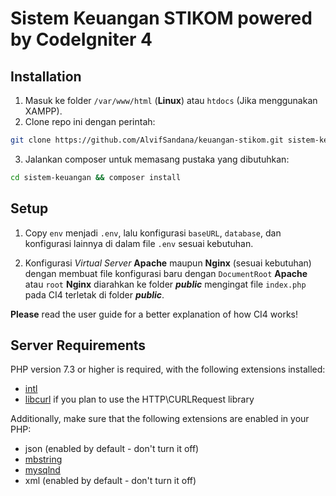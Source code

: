 # Sistem Keuangan STIKOM powered by CodeIgniter 4

## Installation
1. Masuk ke folder `/var/www/html` (**Linux**)  atau `htdocs` (Jika menggunakan XAMPP).
2. Clone repo ini dengan perintah:
 ```bash 
 git clone https://github.com/AlvifSandana/keuangan-stikom.git sistem-keuangan
 ```
3. Jalankan composer untuk memasang pustaka yang dibutuhkan:
 ```bash
 cd sistem-keuangan && composer install
 ```

## Setup

1. Copy `env` menjadi `.env`, lalu konfigurasi `baseURL`, `database`, dan konfigurasi lainnya di dalam file `.env` sesuai kebutuhan. 

2. Konfigurasi *Virtual Server* **Apache** maupun **Nginx** (sesuai kebutuhan) dengan membuat file konfigurasi baru dengan `DocumentRoot` **Apache** atau `root` **Nginx** diarahkan ke folder ***public*** mengingat file `index.php` pada CI4 terletak di folder ***public***.


**Please** read the user guide for a better explanation of how CI4 works!

## Server Requirements

PHP version 7.3 or higher is required, with the following extensions installed:

- [intl](http://php.net/manual/en/intl.requirements.php)
- [libcurl](http://php.net/manual/en/curl.requirements.php) if you plan to use the HTTP\CURLRequest library

Additionally, make sure that the following extensions are enabled in your PHP:

- json (enabled by default - don't turn it off)
- [mbstring](http://php.net/manual/en/mbstring.installation.php)
- [mysqlnd](http://php.net/manual/en/mysqlnd.install.php)
- xml (enabled by default - don't turn it off)
